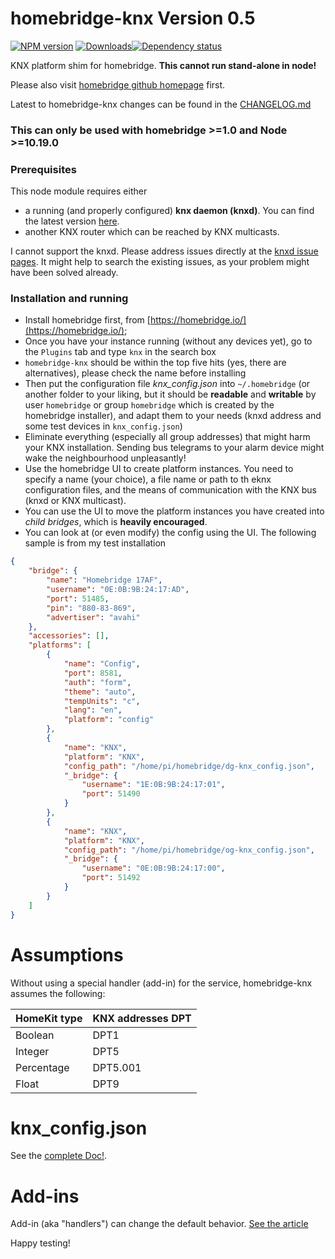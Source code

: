 # homebridge-knx Version 0.5 
[![NPM version][npm-image]][npm-url] [![Downloads][downloads-image]][npm-url][![Dependency status][david-dm-image]][david-dm-url]   

KNX platform shim for homebridge.
**This cannot run stand-alone in node!**

Please also visit [homebridge github homepage](https://github.com/nfarina/homebridge) first.

Latest to homebridge-knx changes can be found in the [CHANGELOG.md](CHANGELOG.md)

### This can only be used with homebridge >=1.0 and Node >=10.19.0

### Prerequisites
This node module requires either 
  - a running (and properly configured) **knx daemon (knxd)**. You can find the latest version [here](https://github.com/knxd/knxd).  
  - another KNX router which can be reached by KNX multicasts.

I cannot support the knxd. Please address issues directly at the [knxd issue pages](https://github.com/knxd/knxd/issues). It might help to search the existing issues, as your problem might have been solved already.  

### Installation and running
- Install homebridge first, from [https://homebridge.io/](https://homebridge.io/); 
- Once you have your instance running (without any devices yet), go to the `Plugins` tab and type `knx` in the search box
- `homebridge-knx` should be within the top five hits (yes, there are alternatives), please check the name before installing
- Then put the configuration file *knx_config.json* into `~/.homebridge` (or another folder to your liking, but it should be **readable** and **writable** by user `homebridge` or group `homebridge` which is created by the homebridge installer), and adapt them to your needs (knxd address and some test devices in `knx_config.json`)
- Eliminate everything (especially all group addresses) that might harm your KNX installation. Sending bus telegrams to your alarm device might wake the neighbourhood unpleasantly!
- Use the homebridge UI to create platform instances. You need to specify a name (your choice), a file name or path to th eknx configuration files, and the means of communication with the KNX bus (knxd or KNX multicast).
- You can use the UI to move the platform instances you have created into _child bridges_, which is **heavily encouraged**.
- You can look at (or even modify) the config using the UI. The following sample is from my test installation

```json
{
    "bridge": {
        "name": "Homebridge 17AF",
        "username": "0E:0B:9B:24:17:AD",
        "port": 51485,
        "pin": "880-83-869",
        "advertiser": "avahi"
    },
    "accessories": [],
    "platforms": [
        {
            "name": "Config",
            "port": 8581,
            "auth": "form",
            "theme": "auto",
            "tempUnits": "c",
            "lang": "en",
            "platform": "config"
        },
        {
            "name": "KNX",
            "platform": "KNX",
            "config_path": "/home/pi/homebridge/dg-knx_config.json",
            "_bridge": {
                "username": "1E:0B:9B:24:17:01",
                "port": 51490
            }            
        },
        {
            "name": "KNX",
            "platform": "KNX",
            "config_path": "/home/pi/homebridge/og-knx_config.json",
            "_bridge": {
                "username": "0E:0B:9B:24:17:00",
                "port": 51492
            }
        }
    ]
}
```


# Assumptions
Without using a special handler (add-in) for the service, homebridge-knx assumes the following:

HomeKit type | KNX addresses DPT   
-------- | ------  
Boolean | DPT1  
Integer | DPT5  
Percentage | DPT5.001  
Float | DPT9  


# knx_config.json
See the [complete Doc!](https://github.com/snowdd1/homebridge-knx/blob/master/knx_config.json.md).


# Add-ins
Add-in (aka "handlers") can change the default behavior. [See the article](https://github.com/snowdd1/homebridge-knx/blob/master/handler-add-in.md)

Happy testing!


[npm-url]: https://npmjs.org/package/homebridge-knx
[downloads-image]: http://img.shields.io/npm/dm/homebridge-knx.svg
[npm-image]: http://img.shields.io/npm/v/homebridge-knx.svg
[david-dm-url]: https://david-dm.org/snowdd1/homebridge-knx
[david-dm-image]: https://david-dm.org/snowdd1/homebridge-knx.svg
